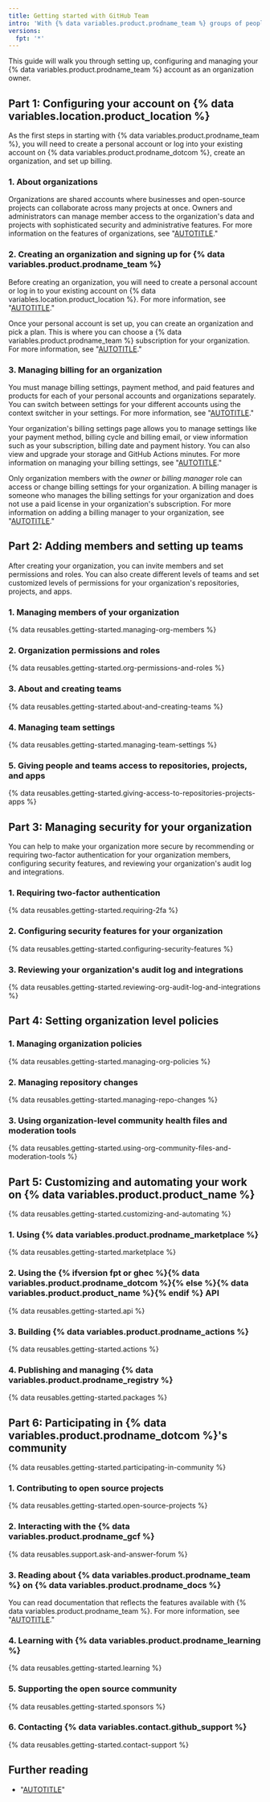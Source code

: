 ```yaml
---
title: Getting started with GitHub Team
intro: 'With {% data variables.product.prodname_team %} groups of people can collaborate across many projects at the same time in an organization account.'
versions:
  fpt: '*'
---
```


This guide will walk you through setting up, configuring and managing your {% data variables.product.prodname_team %} account as an organization owner.

## Part 1: Configuring your account on {% data variables.location.product_location %}

As the first steps in starting with {% data variables.product.prodname_team %}, you will need to create a personal account or log into your existing account on {% data variables.product.prodname_dotcom %}, create an organization, and set up billing.

### 1. About organizations

Organizations are shared accounts where businesses and open-source projects can collaborate across many projects at once. Owners and administrators can manage member access to the organization's data and projects with sophisticated security and administrative features. For more information on the features of organizations, see "[AUTOTITLE](/organizations/collaborating-with-groups-in-organizations/about-organizations#terms-of-service-and-data-protection-for-organizations)."

### 2. Creating an organization and signing up for {% data variables.product.prodname_team %}

Before creating an organization, you will need to create a personal account or log in to your existing account on {% data variables.location.product_location %}. For more information, see "[AUTOTITLE](/get-started/start-your-journey/creating-an-account-on-github)."

Once your personal account is set up, you can create an organization and pick a plan. This is where you can choose a {% data variables.product.prodname_team %} subscription for your organization. For more information, see "[AUTOTITLE](/organizations/collaborating-with-groups-in-organizations/creating-a-new-organization-from-scratch)."

### 3. Managing billing for an organization

You must manage billing settings, payment method, and paid features and products for each of your personal accounts and organizations separately. You can switch between settings for your different accounts using the context switcher in your settings. For more information, see "[AUTOTITLE](/billing/managing-your-github-billing-settings/about-billing-on-github#switching-between-settings-for-your-different-accounts)."

Your organization's billing settings page allows you to manage settings like your payment method, billing cycle and billing email, or view information such as your subscription, billing date and payment history. You can also view and upgrade your storage and GitHub Actions minutes. For more information on managing your billing settings, see "[AUTOTITLE](/billing/managing-your-github-billing-settings)."

Only organization members with the _owner_ or _billing manager_ role can access or change billing settings for your organization. A billing manager is someone  who manages the billing settings for your organization and does not use a paid license in your organization's subscription. For more information on adding a billing manager to your organization, see "[AUTOTITLE](/organizations/managing-peoples-access-to-your-organization-with-roles/adding-a-billing-manager-to-your-organization)."

## Part 2: Adding members and setting up teams

After creating your organization, you can invite members and set permissions and roles. You can also create different levels of teams and set customized levels of permissions for your organization's repositories, projects, and apps.

### 1. Managing members of your organization

{% data reusables.getting-started.managing-org-members %}

### 2. Organization permissions and roles

{% data reusables.getting-started.org-permissions-and-roles %}

### 3. About and creating teams

{% data reusables.getting-started.about-and-creating-teams %}

### 4. Managing team settings

{% data reusables.getting-started.managing-team-settings %}

### 5. Giving people and teams access to repositories, projects, and apps

{% data reusables.getting-started.giving-access-to-repositories-projects-apps %}

## Part 3: Managing security for your organization

You can help to make your organization more secure by recommending or requiring two-factor authentication for your organization members, configuring security features, and reviewing your organization's audit log and integrations.

### 1. Requiring two-factor authentication

{% data reusables.getting-started.requiring-2fa %}

### 2. Configuring security features for your organization

{% data reusables.getting-started.configuring-security-features %}

### 3. Reviewing your organization's audit log and integrations

{% data reusables.getting-started.reviewing-org-audit-log-and-integrations %}

## Part 4: Setting organization level policies

### 1. Managing organization policies

{% data reusables.getting-started.managing-org-policies %}

### 2. Managing repository changes

{% data reusables.getting-started.managing-repo-changes %}

### 3. Using organization-level community health files and moderation tools

{% data reusables.getting-started.using-org-community-files-and-moderation-tools %}

## Part 5: Customizing and automating your work on {% data variables.product.product_name %}

{% data reusables.getting-started.customizing-and-automating %}

### 1. Using {% data variables.product.prodname_marketplace %}

{% data reusables.getting-started.marketplace %}

### 2. Using the {% ifversion fpt or ghec %}{% data variables.product.prodname_dotcom %}{% else %}{% data variables.product.product_name %}{% endif %} API

{% data reusables.getting-started.api %}

### 3. Building {% data variables.product.prodname_actions %}

{% data reusables.getting-started.actions %}

### 4. Publishing and managing {% data variables.product.prodname_registry %}

{% data reusables.getting-started.packages %}

## Part 6: Participating in {% data variables.product.prodname_dotcom %}'s community

{% data reusables.getting-started.participating-in-community %}

### 1. Contributing to open source projects

{% data reusables.getting-started.open-source-projects %}

### 2. Interacting with the {% data variables.product.prodname_gcf %}

{% data reusables.support.ask-and-answer-forum %}

### 3. Reading about {% data variables.product.prodname_team %} on {% data variables.product.prodname_docs %}

You can read documentation that reflects the features available with {% data variables.product.prodname_team %}. For more information, see "[AUTOTITLE](/get-started/using-github-docs/about-versions-of-github-docs)."

### 4. Learning with {% data variables.product.prodname_learning %}

{% data reusables.getting-started.learning %}

### 5. Supporting the open source community

{% data reusables.getting-started.sponsors %}

### 6. Contacting {% data variables.contact.github_support %}

{% data reusables.getting-started.contact-support %}

## Further reading

* "[AUTOTITLE](/get-started/onboarding/getting-started-with-your-github-account)"
